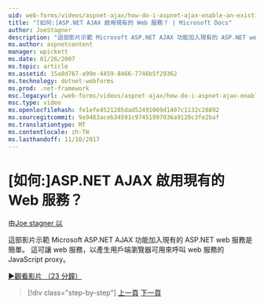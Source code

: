 ```yaml
---
uid: web-forms/videos/aspnet-ajax/how-do-i-aspnet-ajax-enable-an-existing-web-service
title: "[如何:]ASP.NET AJAX 啟用現有的 Web 服務？ | Microsoft Docs"
author: JoeStagner
description: "這部影片示範 Microsoft ASP.NET AJAX 功能加入現有的 ASP.NET web 服務是簡單。 這可讓 web 服務，以 gene..."
ms.author: aspnetcontent
manager: wpickett
ms.date: 01/26/2007
ms.topic: article
ms.assetid: 15a8d767-a99e-4459-8466-7746b5f29362
ms.technology: dotnet-webforms
ms.prod: .net-framework
msc.legacyurl: /web-forms/videos/aspnet-ajax/how-do-i-aspnet-ajax-enable-an-existing-web-service
msc.type: video
ms.openlocfilehash: fe1efe4521285dad52491069d1407c1132c28892
ms.sourcegitcommit: 9a9483aceb34591c97451997036a9120c3fe2baf
ms.translationtype: MT
ms.contentlocale: zh-TW
ms.lasthandoff: 11/10/2017
---
```

<a name="how-do-i-aspnet-ajax-enable-an-existing-web-service"></a>[如何:]ASP.NET AJAX 啟用現有的 Web 服務？
====================
由[Joe stagner 以](https://github.com/JoeStagner)

這部影片示範 Microsoft ASP.NET AJAX 功能加入現有的 ASP.NET web 服務是簡單。 這可讓 web 服務，以產生用戶端瀏覽器可用來呼叫 web 服務的 JavaScript proxy。

[&#9654;觀看影片 （23 分鐘）](https://channel9.msdn.com/Blogs/ASP-NET-Site-Videos/how-do-i-aspnet-ajax-enable-an-existing-web-service)

>[!div class="step-by-step"]
[上一頁](how-do-i-add-aspnet-ajax-features-to-an-existing-web-application.md)
[下一頁](how-do-i-use-the-aspnet-ajax-client-library-controls.md)
